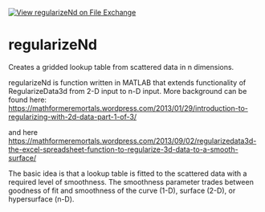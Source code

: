 [![View regularizeNd on File Exchange](https://www.mathworks.com/matlabcentral/images/matlab-file-exchange.svg)](https://www.mathworks.com/matlabcentral/fileexchange/61436-regularizend)

# regularizeNd
Creates a gridded lookup table from scattered data in n dimensions.

regularizeNd is function written in MATLAB that extends functionality of RegularizeData3d from 2-D input to n-D input. More background can be found here:
https://mathformeremortals.wordpress.com/2013/01/29/introduction-to-regularizing-with-2d-data-part-1-of-3/

and here
https://mathformeremortals.wordpress.com/2013/09/02/regularizedata3d-the-excel-spreadsheet-function-to-regularize-3d-data-to-a-smooth-surface/


The basic idea is that a lookup table is fitted to the scattered data with a required level of smoothness. The smoothness parameter trades between goodness of fit and smoothness of the curve (1-D), surface (2-D), or hypersurface (n-D).
